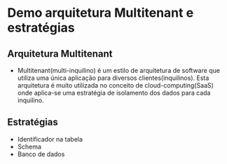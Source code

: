 # Demo arquitetura Multitenant e estratégias

## Arquitetura Multitenant
- Multitenant(multi-inquilino) é um estilo de arquitetura de software que utiliza uma única aplicação
  para diversos clientes(inquilinos). Esta arquitetura é muito utilizada no conceito de cloud-computing(SaaS)
  onde aplica-se uma estratégia de isolamento dos dados para cada inquilino.
## Estratégias
- Identificador na tabela
- Schema
- Banco de dados
